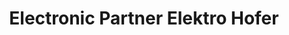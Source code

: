 ---
title: "Electronic Partner Elektro Hofer"
url: /ammerbuch/electronic-partner-elektro-hofer/
shop: Elektronik
---